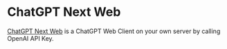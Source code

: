 # ChatGPT Next Web

[ChatGPT Next Web](https://github.com/Yidadaa/ChatGPT-Next-Web) is a ChatGPT Web Client on your own server by calling OpenAI API Key.
